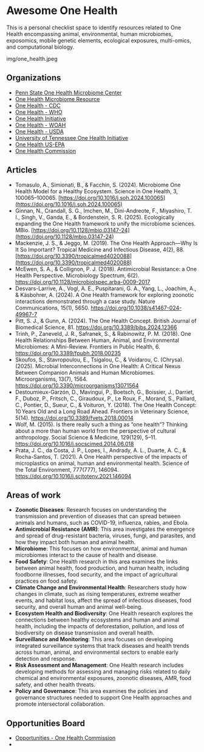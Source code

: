 #  **Awesome One Health**

This is a personal checklist space to identify resources related to One Health encompassing animal, environmental, human microbiomes, exposomics, mobile genetic elements, ecological exposures, multi-omics, and computational biology.

img/one_health.jpeg

## Organizations

- [Penn State One Health Microbiome Center](https://www.huck.psu.edu/institutes-and-centers/microbiome-center)
- [One Health Microbiome Resource](http://onehealthmicrobiome.org/)
- [One Health - CDC](https://www.cdc.gov/one-health/about/index.html)
- [One Health - WHO](https://www.who.int/health-topics/one-health#tab=tab_1)
- [One Health Initiative](https://onehealthinitiative.com/)
- [One Health - WOAH](https://www.woah.org/en/what-we-do/global-initiatives/one-health/)
- [One Health - USDA](https://www.usda.gov/farming-and-ranching/animal-science/one-health)
- [University of Tennessee One Health Initiative](https://onehealth.tennessee.edu/)
- [One Health US-EPA](https://www.epa.gov/one-health)
- [One Health Commission](https://www.onehealthcommission.org/en/why_one_health/what_is_one_health/)

## Articles

- Tomasulo, A., Simionati, B., & Facchin, S. (2024). Microbiome One Health Model for a Healthy Ecosystem. Science in One Health, 3, 100065–100065. [https://doi.org/10.1016/j.soh.2024.100065](https://doi.org/10.1016/j.soh.2024.100065)
- Ginnan, N., Crandall, S. G., Imchen, M., Dini-Andreote, F., Miyashiro, T. I., Singh, V., Ganda, E., & Bordenstein, S. R. (2025). Ecologically expanding the One Health framework to unify the microbiome sciences. MBio. [https://doi.org/10.1128/mbio.03147-24](https://doi.org/10.1128/mbio.03147-24)
- Mackenzie, J. S., & Jeggo, M. (2019). The One Health Approach—Why Is It So Important? Tropical Medicine and Infectious Disease, 4(2), 88. [https://doi.org/10.3390/tropicalmed4020088](https://doi.org/10.3390/tropicalmed4020088)
- McEwen, S. A., & Collignon, P. J. (2018). Antimicrobial Resistance: a One Health Perspective. Microbiology Spectrum, 6(2). https://doi.org/10.1128/microbiolspec.arba-0009-2017
- Desvars-Larrive, A., Vogl, A. E., Puspitarani, G. A., Yang, L., Joachim, A., & Käsbohrer, A. (2024). A One Health framework for exploring zoonotic interactions demonstrated through a case study. Nature Communications, 15(1), 5650. https://doi.org/10.1038/s41467-024-49967-7
- Pitt, S. J., & Gunn, A. (2024). The One Health Concept. British Journal of Biomedical Science, 81. https://doi.org/10.3389/bjbs.2024.12366
- Trinh, P., Zaneveld, J. R., Safranek, S., & Rabinowitz, P. M. (2018). One Health Relationships Between Human, Animal, and Environmental Microbiomes: A Mini-Review. Frontiers in Public Health, 6. https://doi.org/10.3389/fpubh.2018.00235
- Skoufos, S., Stavropoulou, E., Tsigalou, C., & Voidarou, C. (Chrysa). (2025). Microbial Interconnections in One Health: A Critical Nexus Between Companion Animals and Human Microbiomes. Microorganisms, 13(7), 1564. https://doi.org/10.3390/microorganisms13071564
- Destoumieux-Garzón, D., Mavingui, P., Boetsch, G., Boissier, J., Darriet, F., Duboz, P., Fritsch, C., Giraudoux, P., Le Roux, F., Morand, S., Paillard, C., Pontier, D., Sueur, C., & Voituron, Y. (2018). The One Health Concept: 10 Years Old and a Long Road Ahead. Frontiers in Veterinary Science, 5(14). https://doi.org/10.3389/fvets.2018.00014
- Wolf, M. (2015). Is there really such a thing as “one health”? Thinking about a more than human world from the perspective of cultural anthropology. Social Science & Medicine, 129(129), 5–11. https://doi.org/10.1016/j.socscimed.2014.06.018
- Prata, J. C., da Costa, J. P., Lopes, I., Andrady, A. L., Duarte, A. C., & Rocha-Santos, T. (2021). A One Health perspective of the impacts of microplastics on animal, human and environmental health. Science of the Total Environment, 777(777), 146094. https://doi.org/10.1016/j.scitotenv.2021.146094

## Areas of work

- **Zoonotic Diseases**: Research focuses on understanding the transmission and prevention of diseases that can spread between animals and humans, such as COVID-19, influenza, rabies, and Ebola.
- **Antimicrobial Resistance (AMR)**: This area investigates the emergence and spread of drug-resistant bacteria, viruses, fungi, and parasites, and how they impact both human and animal health.
- **Microbiome**: This focuses on how environmental, animal and human microbiomes interact to the cause of health and disease.
- **Food Safety**: One Health research in this area examines the links between animal health, food production, and human health, including foodborne illnesses, food security, and the impact of agricultural practices on food safety.
- **Climate Change and Environmental Health**: Researchers study how changes in climate, such as rising temperatures, extreme weather events, and habitat loss, affect the spread of infectious diseases, food security, and overall human and animal well-being.
- **Ecosystem Health and Biodiversity**: One Health research explores the connections between healthy ecosystems and human and animal health, including the impacts of deforestation, pollution, and loss of biodiversity on disease transmission and overall health.
- **Surveillance and Monitoring**: This area focuses on developing integrated surveillance systems that track diseases and health trends across human, animal, and environmental sectors to enable early detection and response.
- **Risk Assessment and Management**: One Health research includes developing methods for assessing and managing risks related to daily chemical and environmental exposures, zoonotic diseases, AMR, food safety, and other health threats.
- **Policy and Governance**: This area examines the policies and governance structures needed to support One Health approaches and promote intersectoral collaboration. 

## Opportunities Board

- [Opportunities - One Health Commission](https://www.onehealthcommission.org/en/resources__services/oh_opportunities_bulletin_board/)
- 
